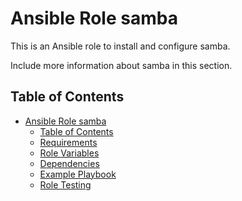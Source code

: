 Ansible Role samba
=========

This is an Ansible role to install and configure samba.

Include more information about samba in this section.

Table of Contents
-----------------
- [Ansible Role samba](#ansible-role-samba)
  - [Table of Contents](#table-of-contents)
  - [Requirements](#requirements)
  - [Role Variables](#role-variables)
  - [Dependencies](#dependencies)
  - [Example Playbook](#example-playbook)
  - [Role Testing](#role-testing)
